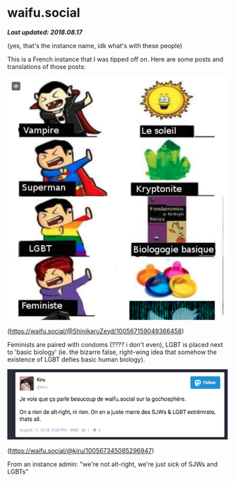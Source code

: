 # waifu.social

***Last updated: 2018.08.17***

(yes, that's the instance name, idk what's with these people)

This is a French instance that I was tipped off on. Here are some posts and translations of those posts:



![](waifu_social_100567159049366458.png)

(https://waifu.social/@ShinikaruZeyd/100567159049366458)

Feminists are paired with condoms (???? i don't even), LGBT is placed next to 'basic biology' (ie. the bizarre false, right-wing idea that somehow the existence of LGBT defies basic human biology).


![](waifu_social_100567345085296947.png)


(https://waifu.social/@kiru/100567345085296947)

From an instance admin: "we're not alt-right, we're just sick of SJWs and LGBTs"
